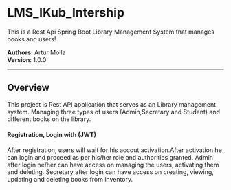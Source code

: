 # LMS_IKub_Intership

This is a Rest Api Spring Boot Library Management System that manages books and users!

**Authors**: Artur Molla <br />
**Version**: 1.0.0

---
## Overview
This project is Rest API application that serves as an Library
management system. Managing three types of users (Admin,Secretary and Student) 
and different books on the library.

#### Registration, Login with (JWT)
After registration, users will wait for his accout activation.After activation he can login
and proceed as per his/her role and authorities granted.
Admin after login he/her can have access on managing the users, activating them and deleting.
Secretary after login can have access on creating, viewing, updating and deleting books 
from inventory.

